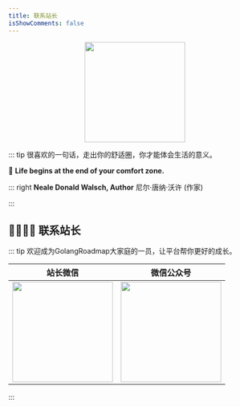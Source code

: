 ```yaml
---
title: 联系站长
isShowComments: false
---
```




<div align="center"> <img width="200px;" src="https://image-1302243118.cos.ap-beijing.myqcloud.com/public/img/banner/brief-banner.png" /> </div>



::: tip   很喜欢的一句话，走出你的舒适圈，你才能体会生活的意义。

:memo:  **Life begins at the end of your comfort zone.**

::: right
 **Neale Donald Walsch, Author**  尼尔·唐纳·沃许 (作家) 

:::

## :family_man_man_girl_girl: 联系站长

::: tip  欢迎成为GolangRoadmap大家庭的一员，让平台帮你更好的成长。  

| 站长微信                                   | 微信公众号                               |
| ------------------------------------------ | ---------------------------------------- |
| <img  width="200px" src="https://image-1302243118.cos.ap-beijing.myqcloud.com/public/img/kefu.png" /> | <img  width="200px" src="https://image-1302243118.cos.ap-beijing.myqcloud.com/public/img/wx.png" /> |

:::

